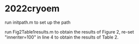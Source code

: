 # 2022cryoem

run initpath.m to set up the path


run Fig2Table1results.m to obtain the results of Figure 2, re-set "inneriter=100" in line 4 to obtain the results of Table 2. 
